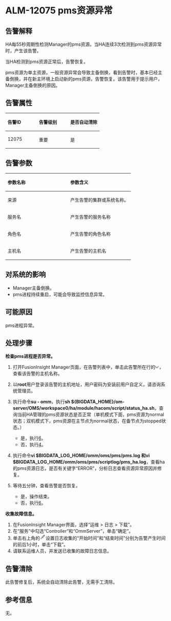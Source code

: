 # ALM-12075 pms资源异常<a name="ALM-12075"></a>

## 告警解释<a name="section10369415133116"></a>

HA每55秒周期性检测Manager的pms资源。当HA连续3次检测到pms资源异常时，产生该告警。

当HA检测到pms资源正常后，告警恢复。

pms资源为单主资源，一般资源异常会导致主备倒换，看到告警时，基本已经主备倒换，并在新主环境上启动新的pms资源，告警恢复。该告警用于提示用户，Manager主备倒换的原因。

## 告警属性<a name="section8323192410322"></a>

<a name="table1479793583212"></a>
<table><thead align="left"><tr id="row107991735133210"><th class="cellrowborder" valign="top" width="33.33333333333333%" id="mcps1.1.4.1.1"><p id="p18799183583212"><a name="p18799183583212"></a><a name="p18799183583212"></a>告警ID</p>
</th>
<th class="cellrowborder" valign="top" width="33.33333333333333%" id="mcps1.1.4.1.2"><p id="p1680123511326"><a name="p1680123511326"></a><a name="p1680123511326"></a>告警级别</p>
</th>
<th class="cellrowborder" valign="top" width="33.33333333333333%" id="mcps1.1.4.1.3"><p id="p1980173523217"><a name="p1980173523217"></a><a name="p1980173523217"></a>是否自动清除</p>
</th>
</tr>
</thead>
<tbody><tr id="row880183517329"><td class="cellrowborder" valign="top" width="33.33333333333333%" headers="mcps1.1.4.1.1 "><p id="p108014356328"><a name="p108014356328"></a><a name="p108014356328"></a>12075</p>
</td>
<td class="cellrowborder" valign="top" width="33.33333333333333%" headers="mcps1.1.4.1.2 "><p id="p19802163593213"><a name="p19802163593213"></a><a name="p19802163593213"></a>重要</p>
</td>
<td class="cellrowborder" valign="top" width="33.33333333333333%" headers="mcps1.1.4.1.3 "><p id="p880215356323"><a name="p880215356323"></a><a name="p880215356323"></a>是</p>
</td>
</tr>
</tbody>
</table>

## 告警参数<a name="section652875914327"></a>

<a name="table1090459143316"></a>
<table><thead align="left"><tr id="row190429173313"><th class="cellrowborder" valign="top" width="50%" id="mcps1.1.3.1.1"><p id="p129062911339"><a name="p129062911339"></a><a name="p129062911339"></a>参数名称</p>
</th>
<th class="cellrowborder" valign="top" width="50%" id="mcps1.1.3.1.2"><p id="p10906093332"><a name="p10906093332"></a><a name="p10906093332"></a>参数含义</p>
</th>
</tr>
</thead>
<tbody><tr id="row4740136203514"><td class="cellrowborder" valign="top" width="50%" headers="mcps1.1.3.1.1 "><p id="p17935380415"><a name="p17935380415"></a><a name="p17935380415"></a>来源</p>
</td>
<td class="cellrowborder" valign="top" width="50%" headers="mcps1.1.3.1.2 "><p id="p187931338134115"><a name="p187931338134115"></a><a name="p187931338134115"></a>产生告警的集群或系统名称。</p>
</td>
</tr>
<tr id="row18907109203311"><td class="cellrowborder" valign="top" width="50%" headers="mcps1.1.3.1.1 "><p id="p99095916333"><a name="p99095916333"></a><a name="p99095916333"></a>服务名</p>
</td>
<td class="cellrowborder" valign="top" width="50%" headers="mcps1.1.3.1.2 "><p id="p4909159173310"><a name="p4909159173310"></a><a name="p4909159173310"></a>产生告警的服务名称</p>
</td>
</tr>
<tr id="row4910691332"><td class="cellrowborder" valign="top" width="50%" headers="mcps1.1.3.1.1 "><p id="p39101953320"><a name="p39101953320"></a><a name="p39101953320"></a>角色名</p>
</td>
<td class="cellrowborder" valign="top" width="50%" headers="mcps1.1.3.1.2 "><p id="p5911189173310"><a name="p5911189173310"></a><a name="p5911189173310"></a>产生告警的角色名称</p>
</td>
</tr>
<tr id="row59118923315"><td class="cellrowborder" valign="top" width="50%" headers="mcps1.1.3.1.1 "><p id="p0912169123319"><a name="p0912169123319"></a><a name="p0912169123319"></a>主机名</p>
</td>
<td class="cellrowborder" valign="top" width="50%" headers="mcps1.1.3.1.2 "><p id="p169131916332"><a name="p169131916332"></a><a name="p169131916332"></a>产生告警的主机名</p>
</td>
</tr>
</tbody>
</table>

## 对系统的影响<a name="section2990133614335"></a>

-   Manager主备倒换。
-   pms进程持续重启，可能会导致监控信息异常。

## 可能原因<a name="section950130153414"></a>

pms进程异常。

## 处理步骤<a name="section4296133310494"></a>

**检查pms进程是否异常。**

1.  打开FusionInsight Manager页面，在告警列表中，单击此告警所在行的![](figures/zh-cn_image_0263895855.png)，查看该告警的主机名称。
2.  以**root**用户登录该告警的主机地址，用户密码为安装前用户自定义，请咨询系统管理员。
3.  执行命令**su - omm**，执行**sh $\{BIGDATA\_HOME\}/om-server/OMS/workspace0/ha/module/hacom/script/status\_ha.sh**，查询当前HA管理的pms资源状态是否正常（单机模式下面，pms资源为normal状态；双机模式下，pms资源在主节点为normal状态，在备节点为stopped状态。）
    -   是，执行[6](#li6152360163635)。
    -   否，执行[4](#li139657016249)。

4.  <a name="li139657016249"></a>执行命令**vi $BIGDATA\_LOG\_HOME/omm/oms/pms/pms.log **和**vi $BIGDATA\_LOG\_HOME/omm/oms/pms/scriptlog/pms\_ha.log**，查看ha的pms资源日志，是否有关键字“ERROR”，分析日志查看资源异常原因并修复。
5.  等待五分钟，查看告警是否恢复。
    -   是，操作结束。
    -   否，执行[6](#li6152360163635)。


**收集故障信息。**

1.  <a name="li6152360163635"></a>在FusionInsight Manager界面，选择“运维 \> 日志 \> 下载”。
2.  在“服务”中勾选“Controller”和“OmmServer”，单击“确定”。
3.  单击右上角的![](figures/zh-cn_image_0263895758.png)设置日志收集的“开始时间”和“结束时间”分别为告警产生时间的前后1小时，单击“下载”。
4.  请联系运维人员，并发送已收集的故障日志信息。

## 告警清除<a name="section129720811223"></a>

此告警修复后，系统会自动清除此告警，无需手工清除。

## 参考信息<a name="section3193699"></a>

无。

